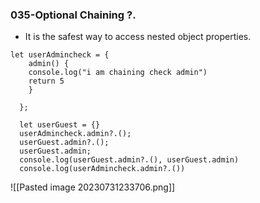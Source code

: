 ### 035-Optional Chaining ?.

* It is the safest way to access nested object properties.

```
let userAdmincheck = {
	admin() {
	console.log("i am chaining check admin")
	return 5
	}
	
  };
  
  let userGuest = {}
  userAdmincheck.admin?.();
  userGuest.admin?.();
  userGuest.admin;
  console.log(userGuest.admin?.(), userGuest.admin)
  console.log(userAdmincheck.admin?.())
```
![[Pasted image 20230731233706.png]]
